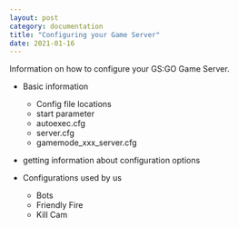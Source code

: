 ```yaml
---
layout: post
category: documentation
title: "Configuring your Game Server"
date: 2021-01-16
---
```


Information on how to configure your GS:GO Game Server.

* Basic information 
  * Config file locations
  * start parameter
  * autoexec.cfg
  * server.cfg
  * gamemode_xxx_server.cfg

* getting information about configuration options


* Configurations used by us
  * Bots
  * Friendly Fire
  * Kill Cam




